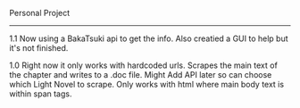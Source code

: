 Personal Project

--------------------
1.1
Now using a BakaTsuki api to get the info. 
Also creatied a GUI to help but it's not finished.

1.0
Right now it only works with hardcoded urls.
Scrapes the main text of the chapter and writes to a .doc file.
Might Add API later so can choose which Light Novel to scrape.
Only works with html where main body text is within span tags.
